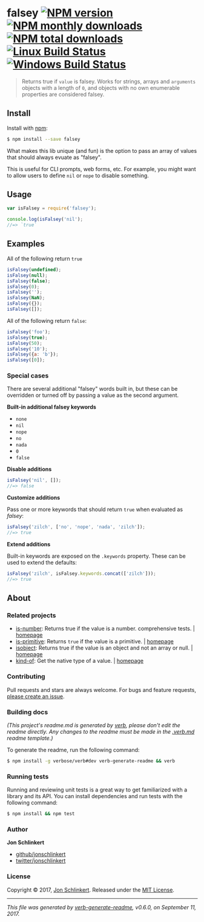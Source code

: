 # falsey [![NPM version](https://img.shields.io/npm/v/falsey.svg?style=flat)](https://www.npmjs.com/package/falsey) [![NPM monthly downloads](https://img.shields.io/npm/dm/falsey.svg?style=flat)](https://npmjs.org/package/falsey)  [![NPM total downloads](https://img.shields.io/npm/dt/falsey.svg?style=flat)](https://npmjs.org/package/falsey) [![Linux Build Status](https://img.shields.io/travis/jonschlinkert/falsey.svg?style=flat&label=Travis)](https://travis-ci.org/jonschlinkert/falsey) [![Windows Build Status](https://img.shields.io/appveyor/ci/jonschlinkert/falsey.svg?style=flat&label=AppVeyor)](https://ci.appveyor.com/project/jonschlinkert/falsey)

> Returns true if `value` is falsey. Works for strings, arrays and `arguments` objects with a length of `0`, and objects with no own enumerable properties are considered falsey.

## Install

Install with [npm](https://www.npmjs.com/):

```sh
$ npm install --save falsey
```

What makes this lib unique (and fun) is the option to pass an array of values that should always evuate as "falsey".

This is useful for CLI prompts, web forms, etc. For example, you might want to allow users to define `nil` or `nope` to disable something.

## Usage

```js
var isFalsey = require('falsey');

console.log(isFalsey('nil');
//=> `true`
```

## Examples

All of the following return `true`

```js
isFalsey(undefined);
isFalsey(null);
isFalsey(false);
isFalsey(0);
isFalsey('');
isFalsey(NaN);
isFalsey({});
isFalsey([]);
```

All of the following return `false`:

```js
isFalsey('foo');
isFalsey(true);
isFalsey(50);
isFalsey('10');
isFalsey({a: 'b'});
isFalsey([0]);
```

### Special cases

There are several additional "falsey" words built in, but these can be overridden or turned off by passing a value as the second argument.

**Built-in additional falsey keywords**

* `none`
* `nil`
* `nope`
* `no`
* `nada`
* `0`
* `false`

**Disable additions**

```js
isFalsey('nil', []);
//=> false
```

**Customize additions**

Pass one or more keywords that should return `true` when evaluated as _falsey_:

```js
isFalsey('zilch', ['no', 'nope', 'nada', 'zilch']);
//=> true
```

**Extend additions**

Built-in keywords are exposed on the `.keywords` property. These can be used to extend the defaults:

```js
isFalsey('zilch', isFalsey.keywords.concat(['zilch']));
//=> true
```

## About

### Related projects

* [is-number](https://www.npmjs.com/package/is-number): Returns true if the value is a number. comprehensive tests. | [homepage](https://github.com/jonschlinkert/is-number "Returns true if the value is a number. comprehensive tests.")
* [is-primitive](https://www.npmjs.com/package/is-primitive): Returns `true` if the value is a primitive.  | [homepage](https://github.com/jonschlinkert/is-primitive "Returns `true` if the value is a primitive. ")
* [isobject](https://www.npmjs.com/package/isobject): Returns true if the value is an object and not an array or null. | [homepage](https://github.com/jonschlinkert/isobject "Returns true if the value is an object and not an array or null.")
* [kind-of](https://www.npmjs.com/package/kind-of): Get the native type of a value. | [homepage](https://github.com/jonschlinkert/kind-of "Get the native type of a value.")

### Contributing

Pull requests and stars are always welcome. For bugs and feature requests, [please create an issue](../../issues/new).

### Building docs

_(This project's readme.md is generated by [verb](https://github.com/verbose/verb-generate-readme), please don't edit the readme directly. Any changes to the readme must be made in the [.verb.md](.verb.md) readme template.)_

To generate the readme, run the following command:

```sh
$ npm install -g verbose/verb#dev verb-generate-readme && verb
```

### Running tests

Running and reviewing unit tests is a great way to get familiarized with a library and its API. You can install dependencies and run tests with the following command:

```sh
$ npm install && npm test
```

### Author

**Jon Schlinkert**

* [github/jonschlinkert](https://github.com/jonschlinkert)
* [twitter/jonschlinkert](https://twitter.com/jonschlinkert)

### License

Copyright © 2017, [Jon Schlinkert](https://github.com/jonschlinkert).
Released under the [MIT License](LICENSE).

***

_This file was generated by [verb-generate-readme](https://github.com/verbose/verb-generate-readme), v0.6.0, on September 11, 2017._